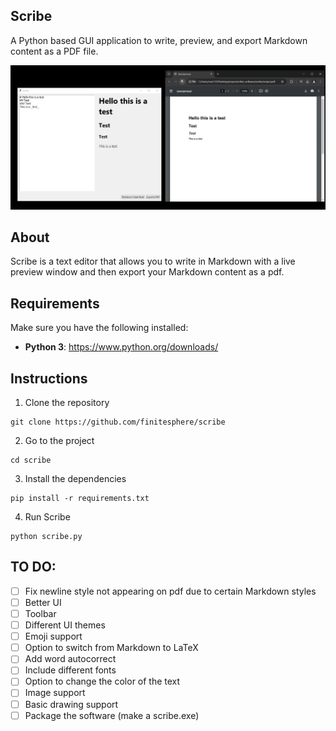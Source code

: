 ## Scribe
A Python based GUI application to write, preview, and export Markdown content as a PDF file.

[![Watch the video](demo-thumbnail.jpg)](scribe-demo.mp4)

## About
Scribe is a text editor that allows you to write in Markdown with a live preview window and then export your Markdown content as a pdf.

## Requirements
Make sure you have the following installed:
- **Python 3**: https://www.python.org/downloads/

## Instructions
1. Clone the repository
```
git clone https://github.com/finitesphere/scribe
```
2. Go to the project
```
cd scribe
```
3. Install the dependencies
```
pip install -r requirements.txt
```
4. Run Scribe
```
python scribe.py
```
## TO DO:
- [ ] Fix newline style not appearing on pdf due to certain Markdown styles
- [ ] Better UI
- [ ] Toolbar
- [ ] Different UI themes
- [ ] Emoji support
- [ ] Option to switch from Markdown to LaTeX 
- [ ] Add word autocorrect
- [ ] Include different fonts
- [ ] Option to change the color of the text
- [ ] Image support
- [ ] Basic drawing support
- [ ] Package the software (make a scribe.exe)
